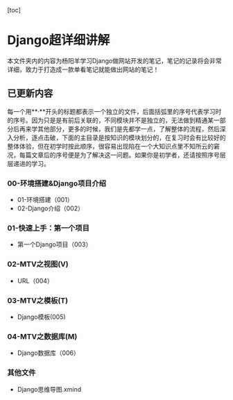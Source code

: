 [toc]

# Django超详细讲解

本文件夹内的内容为杨阳羊学习Django做网站开发的笔记，笔记的记录将会非常详细，致力于打造成一款单看笔记就能做出网站的笔记！

## 已更新内容
每一个用**·**开头的标题都表示一个独立的文件，后面括弧里的序号代表学习时的序号。因为只是是有前后关联的，不同模块并不是独立的，无法做到精通某一部分后再来学其他部分，更多的时候，我们是先都学一点，了解整体的流程，然后深入分析，逐点击破，下面的主目录是按知识的模块划分的，在复习时会有比较好的整体体验，但在初学时按此顺序，很容易出现陷在一个大知识点里不知所云的窘况，每篇文章后的序号便是为了解决这一问题。如果你是初学者，还请按照序号层层递进的学习。

### 00-环境搭建&Django项目介绍

* 01-环境搭建（001）
* 02-Django介绍（002）

### 01-快速上手：第一个项目

* 第一个Django项目（003）

### 02-MTV之视图(V)

* URL（004）

### 03-MTV之模板(T)

* Django模板(005)

### 04-MTV之数据库(M)

* Django数据库（006）

### 其他文件

* Django思维导图.xmind